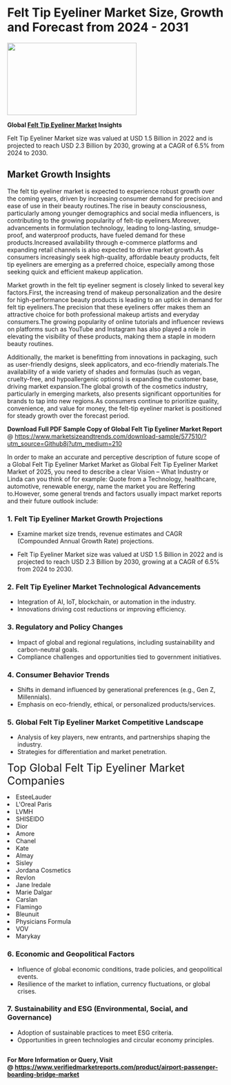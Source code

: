 <H1>Felt Tip Eyeliner Market Size, Growth and Forecast from 2024 - 2031</H1><img class="aligncenter size-medium wp-image-584254" src="https://thirdeyenews.in/wp-content/uploads/2024/09/Global-Market-Research-300x168.jpeg" alt="" width="300" height="168" /><p><strong>Global&nbsp;<a href="https://www.marketsizeandtrends.com/download-sample/577510/?utm_source=Github8j?utm_medium=210">Felt Tip Eyeliner Market</a> Insights</strong></p><p>Felt Tip Eyeliner Market size was valued at USD 1.5 Billion in 2022 and is projected to reach USD 2.3 Billion by 2030, growing at a CAGR of 6.5% from 2024 to 2030.</p><p><h2>Market Growth Insights</h2> <p>The felt tip eyeliner market is expected to experience robust growth over the coming years, driven by increasing consumer demand for precision and ease of use in their beauty routines.The rise in beauty consciousness, particularly among younger demographics and social media influencers, is contributing to the growing popularity of felt-tip eyeliners.Moreover, advancements in formulation technology, leading to long-lasting, smudge-proof, and waterproof products, have fueled demand for these products.Increased availability through e-commerce platforms and expanding retail channels is also expected to drive market growth.As consumers increasingly seek high-quality, affordable beauty products, felt tip eyeliners are emerging as a preferred choice, especially among those seeking quick and efficient makeup application. </p> <p>Market growth in the felt tip eyeliner segment is closely linked to several key factors.First, the increasing trend of makeup personalization and the desire for high-performance beauty products is leading to an uptick in demand for felt tip eyeliners.The precision that these eyeliners offer makes them an attractive choice for both professional makeup artists and everyday consumers.The growing popularity of online tutorials and influencer reviews on platforms such as YouTube and Instagram has also played a role in elevating the visibility of these products, making them a staple in modern beauty routines.</p> <p>Additionally, the market is benefitting from innovations in packaging, such as user-friendly designs, sleek applicators, and eco-friendly materials.The availability of a wide variety of shades and formulas (such as vegan, cruelty-free, and hypoallergenic options) is expanding the customer base, driving market expansion.The global growth of the cosmetics industry, particularly in emerging markets, also presents significant opportunities for brands to tap into new regions.As consumers continue to prioritize quality, convenience, and value for money, the felt-tip eyeliner market is positioned for steady growth over the forecast period.</p> <p></p><p><span class=""><strong>Download Full PDF Sample Copy of Global Felt Tip Eyeliner Market Report</strong> @ <a href="https://www.marketsizeandtrends.com/download-sample/577510/?utm_source=Github8j?utm_medium=210" target="_blank">https://www.marketsizeandtrends.com/download-sample/577510/?utm_source=Github8j?utm_medium=210</a></span></p><p>In order to make an accurate and perceptive description of future scope of a Global&nbsp;Felt Tip Eyeliner Market Market as Global&nbsp;Felt Tip Eyeliner Market Market of 2025, you need to describe a clear Vision &ndash; What Industry or Linda can you think of for example: Quote from a Technology, healthcare, automotive, renewable energy, name the market you are Reffering to.However, some general trends and factors usually impact market reports and their future outlook include:</p><h3>1.&nbsp;<strong>Felt Tip Eyeliner Market Growth Projections</strong></h3><ul><li>Examine market size trends, revenue estimates and CAGR (Compounded Annual Growth Rate) projections.</li><li><p>Felt Tip Eyeliner Market size was valued at USD 1.5 Billion in 2022 and is projected to reach USD 2.3 Billion by 2030, growing at a CAGR of 6.5% from 2024 to 2030.</p></li></ul><h3>2.&nbsp;<strong>Felt Tip Eyeliner Market Technological Advancements</strong></h3><ul><li>Integration of AI, IoT, blockchain, or automation in the industry.</li><li>Innovations driving cost reductions or improving efficiency.</li></ul><h3>3.&nbsp;<strong>Regulatory and Policy Changes</strong></h3><ul><li>Impact of global and regional regulations, including sustainability and carbon-neutral goals.</li><li>Compliance challenges and opportunities tied to government initiatives.</li></ul><h3>4.&nbsp;<strong>Consumer Behavior Trends</strong></h3><ul><li>Shifts in demand influenced by generational preferences (e.g., Gen Z, Millennials).</li><li>Emphasis on eco-friendly, ethical, or personalized products/services.</li></ul><h3>5.&nbsp;<strong>Global Felt Tip Eyeliner Market Competitive Landscape</strong></h3><ul><li>Analysis of key players, new entrants, and partnerships shaping the industry.</li><li>Strategies for differentiation and market penetration.</li></ul><p data-pm-slice="1 1 []"><span style="color: inherit; font-family: inherit; font-size: 25px;">Top Global Felt Tip Eyeliner Market Companies</span></p><div class="" data-test-id=""><p><li>EsteeLauder</li><li> L'Oreal Paris</li><li> LVMH</li><li> SHISEIDO</li><li> Dior</li><li> Amore</li><li> Chanel</li><li> Kate</li><li> Almay</li><li> Sisley</li><li> Jordana Cosmetics</li><li> Revlon</li><li> Jane Iredale</li><li> Marie Dalgar</li><li> Carslan</li><li> Flamingo</li><li> Bleunuit</li><li> Physicians Formula</li><li> VOV</li><li> Marykay</li></p></div><h3>6.&nbsp;<strong>Economic and Geopolitical Factors</strong></h3><ul><li>Influence of global economic conditions, trade policies, and geopolitical events.</li><li>Resilience of the market to inflation, currency fluctuations, or global crises.</li></ul><h3>7.&nbsp;<strong>Sustainability and ESG (Environmental, Social, and Governance)</strong></h3><ul><li>Adoption of sustainable practices to meet ESG criteria.</li><li>Opportunities in green technologies and circular economy principles.</li></ul><h2><strong style="font-size: 14px;">For More Information or Query, Visit @&nbsp;</strong><a style="background-color: #ffffff; font-size: 14px;" href="https://www.marketsizeandtrends.com/report/felt-tip-eyeliner-market/" target="_blank">https://www.verifiedmarketreports.com/product/airport-passenger-boarding-bridge-market</a></h2>